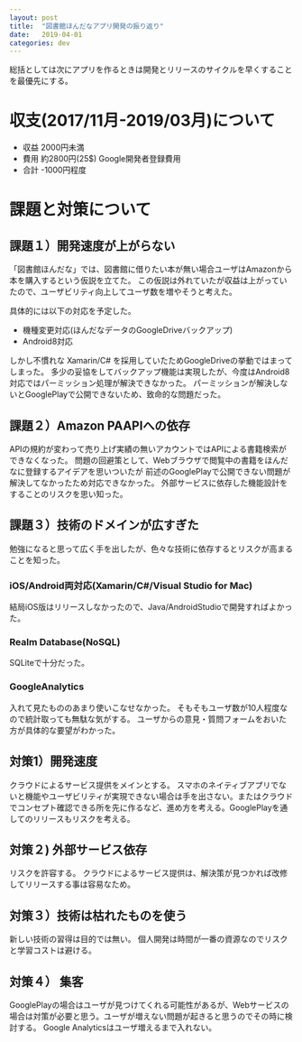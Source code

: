 ```yaml
---
layout: post
title:  "図書館ほんだなアプリ開発の振り返り"
date:   2019-04-01
categories: dev
---
```


総括としては次にアプリを作るときは開発とリリースのサイクルを早くすることを最優先にする。

# 収支(2017/11月-2019/03月)について

- 収益 2000円未満
- 費用 約2800円(25$) Google開発者登録費用
- 合計 -1000円程度

# 課題と対策について

## 課題１）開発速度が上がらない

「図書館ほんだな」では、図書館に借りたい本が無い場合ユーザはAmazonから本を購入するという仮説を立てた。
この仮説は外れていたが収益は上がっていたので、ユーザビリティ向上してユーザ数を増やそうと考えた。

具体的には以下の対応を予定した。
- 機種変更対応(ほんだなデータのGoogleDriveバックアップ)
- Android8対応

しかし不慣れな Xamarin/C# を採用していたためGoogleDriveの挙動ではまってしまった。
多少の妥協をしてバックアップ機能は実現したが、今度はAndroid8対応ではパーミッション処理が解決できなかった。
パーミッションが解決しないとGooglePlayで公開できないため、致命的な問題だった。

## 課題２）Amazon PAAPIへの依存

APIの規約が変わって売り上げ実績の無いアカウントではAPIによる書籍検索ができなくなった。
問題の回避策として、Webブラウザで閲覧中の書籍をほんだなに登録するアイデアを思いついたが
前述のGooglePlayで公開できない問題が解決してなかったため対応できなかった。
外部サービスに依存した機能設計をすることのリスクを思い知った。

## 課題３）技術のドメインが広すぎた

勉強になると思って広く手を出したが、色々な技術に依存するとリスクが高まることを知った。

### iOS/Android両対応(Xamarin/C#/Visual Studio for Mac)

結局iOS版はリリースしなかったので、Java/AndroidStudioで開発すればよかった。

### Realm Database(NoSQL)

SQLiteで十分だった。

### GoogleAnalytics

入れて見たもののあまり使いこなせなかった。
そもそもユーザ数が10人程度なので統計取っても無駄な気がする。
ユーザからの意見・質問フォームをおいた方が具体的な要望がわかった。

## 対策1）開発速度

クラウドによるサービス提供をメインとする。
スマホのネイティブアプリでないと機能やユーザビリティが実現できない場合は手を出さない。またはクラウドでコンセプト確認できる所を先に作るなど、進め方を考える。GooglePlayを通してのリリースもリスクを考える。

## 対策２) 外部サービス依存

リスクを許容する。
クラウドによるサービス提供は、解決策が見つかれば改修してリリースする事は容易なため。

## 対策３）技術は枯れたものを使う

新しい技術の習得は目的では無い。
個人開発は時間が一番の資源なのでリスクと学習コストは避ける。

## 対策４） 集客

GooglePlayの場合はユーザが見つけてくれる可能性があるが、Webサービスの場合は対策が必要と思う。ユーザが増えない問題が起きると思うのでその時に検討する。
Google Analyticsはユーザ増えるまで入れない。

